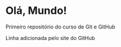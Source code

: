 # Olá, Mundo!
Primeiro repositório do curso de Git e GitHub

Linha adicionada pelo site do GitHub
 
